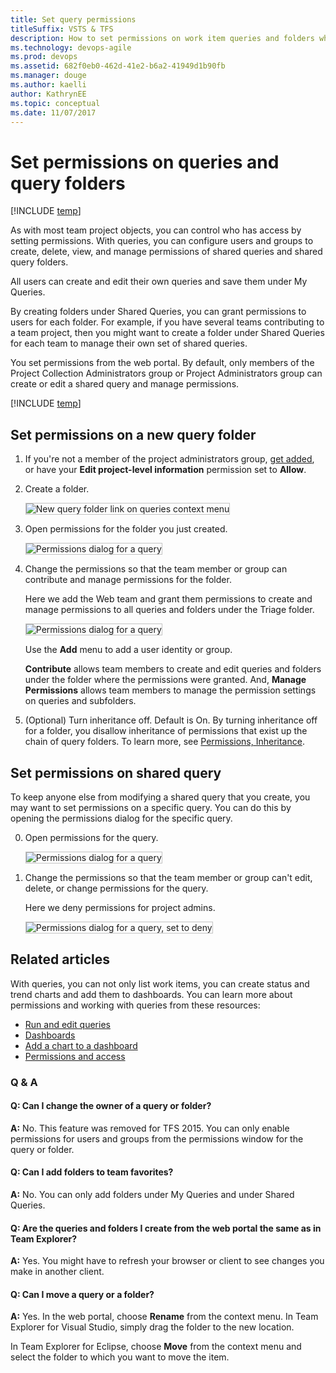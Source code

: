 ```yaml
---
title: Set query permissions
titleSuffix: VSTS & TFS
description: How to set permissions on work item queries and folders when working in Visual Studio Team Services & Team Foundation Server  
ms.technology: devops-agile
ms.prod: devops
ms.assetid: 682f0eb0-462d-41e2-b6a2-41949d1b90fb  
ms.manager: douge
ms.author: kaelliauthor: KathrynEE
ms.topic: conceptual
ms.date: 11/07/2017
---
```



# Set permissions on queries and query folders

[!INCLUDE [temp](../_shared/version-vsts-tfs-all-versions.md)]


As with most team project objects, you can control who has access by setting permissions. With queries, you can configure users and groups to create, delete, view, and manage permissions of shared queries and shared query folders. 

All users can create and edit their own queries and save them under My Queries.

By creating folders under Shared Queries, you can grant permissions to users for each folder. For example, if you have several teams contributing to a team project, then you might want to create a folder under Shared Queries for each team to manage their own set of shared queries.  

You set permissions from the web portal. By default, only members of the Project Collection Administrators group or Project Administrators group can create or edit a shared query and manage permissions. 

[!INCLUDE [temp](../_shared/image-differences.md)]

## Set permissions on a new query folder

1. If you're not a member of the project administrators group, [get added](../../security/set-project-collection-level-permissions.md), or have your **Edit project-level information** permission set to **Allow**.

2. Create a folder.  

	<img src="_img/set-query-perm-new-folder.png" alt="New query folder link on queries context menu" style="border: 1px solid #C3C3C3;" />  

3.  Open permissions for the folder you just created.

	<img src="_img/set-permissions-query-folder-security.png" alt="Permissions dialog for a query" style="border: 1px solid #C3C3C3;" />  

4.  Change the permissions so that the team member or group can contribute and manage permissions for the folder.  

	Here we add the Web team and grant them permissions to create and manage permissions to all queries and folders under the Triage folder.  

	<img src="_img/set-permissions-triage-folder-dialog.png" alt="Permissions dialog for a query" style="border: 1px solid #C3C3C3;" />    

    Use the **Add** menu to add a user identity or group.

    **Contribute** allows team members to create and edit queries and folders under the folder where the permissions were granted. And, **Manage Permissions** allows team members to manage the permission settings on queries and subfolders.

5.  (Optional) Turn inheritance off. Default is On. By turning inheritance off for a folder, you disallow inheritance of permissions that exist up the chain of query folders. To learn more, see [Permissions, Inheritance](../../security/about-permissions.md#inheritance).  

## Set permissions on shared query 

To keep anyone else from modifying a shared query that you create, you may want to set permissions on a specific query. You can do this by opening the permissions dialog for the specific query.  

0.  Open permissions for the query.

	<img src="_img/set-query-perm-security-menu-option.png" alt="Permissions dialog for a query" style="border: 1px solid #C3C3C3;" />  

4.  Change the permissions so that the team member or group can't edit, delete, or change permissions for the query.  

	Here we deny permissions for project admins.  

	<img src="_img/set-permissions-deny-for-query.png" alt="Permissions dialog for a query, set to deny" style="border: 1px solid #C3C3C3;" />  

## Related articles  

With queries, you can not only list work items, you can create status and trend charts and add them to dashboards. You can learn more about permissions and working with queries from these resources: 

- [Run and edit queries](using-queries.md)  
- [Dashboards](../../report/dashboards/dashboards.md)  
- [Add a chart to a dashboard](../../report/add-charts-to-dashboard.md)   
- [Permissions and access](../../security/permissions-access.md)  

### Q & A   
<!-- BEGINSECTION class="md-qanda" -->

#### Q: Can I change the owner of a query or folder?

**A:** No. This feature was removed for TFS 2015. You can only enable permissions for users and groups from the permissions window for the query or folder.

#### Q: Can I add folders to team favorites?

**A:** No. You can only add folders under My Queries and under Shared Queries.

#### Q: Are the queries and folders I create from the web portal the same as in Team Explorer?

**A:** Yes. You might have to refresh your browser or client to see changes you make in another client.

#### Q: Can I move a query or a folder?  

**A:** Yes. In the web portal, choose **Rename** from the context menu. In Team Explorer for Visual Studio, simply drag the folder to the new location.  

In Team Explorer for Eclipse, choose **Move** from the context menu and select the folder to which you want to move the item.

<!-- ENDSECTION --> 

